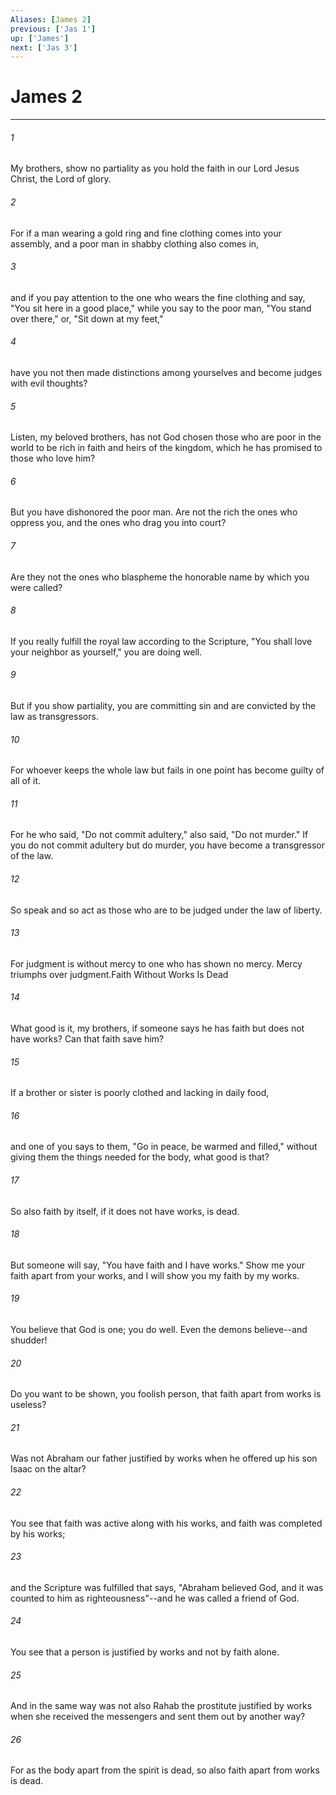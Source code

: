 ```yaml
---
Aliases: [James 2]
previous: ['Jas 1']
up: ['James']
next: ['Jas 3']
---
```

# James 2

***

 

###### 1 
My brothers, show no partiality as you hold the faith in our Lord Jesus Christ, the Lord of glory. 
 

###### 2 
For if a man wearing a gold ring and fine clothing comes into your assembly, and a poor man in shabby clothing also comes in, 
 

###### 3 
and if you pay attention to the one who wears the fine clothing and say, "You sit here in a good place," while you say to the poor man, "You stand over there," or, "Sit down at my feet," 
 

###### 4 
have you not then made distinctions among yourselves and become judges with evil thoughts? 
 

###### 5 
Listen, my beloved brothers, has not God chosen those who are poor in the world to be rich in faith and heirs of the kingdom, which he has promised to those who love him? 
 

###### 6 
But you have dishonored the poor man. Are not the rich the ones who oppress you, and the ones who drag you into court? 
 

###### 7 
Are they not the ones who blaspheme the honorable name by which you were called?
 
 

###### 8 
If you really fulfill the royal law according to the Scripture, "You shall love your neighbor as yourself," you are doing well. 
 

###### 9 
But if you show partiality, you are committing sin and are convicted by the law as transgressors. 
 

###### 10 
For whoever keeps the whole law but fails in one point has become guilty of all of it. 
 

###### 11 
For he who said, "Do not commit adultery," also said, "Do not murder." If you do not commit adultery but do murder, you have become a transgressor of the law. 
 

###### 12 
So speak and so act as those who are to be judged under the law of liberty. 
 

###### 13 
For judgment is without mercy to one who has shown no mercy. Mercy triumphs over judgment.Faith Without Works Is Dead
 
 

###### 14 
What good is it, my brothers, if someone says he has faith but does not have works? Can that faith save him? 
 

###### 15 
If a brother or sister is poorly clothed and lacking in daily food, 
 

###### 16 
and one of you says to them, "Go in peace, be warmed and filled," without giving them the things needed for the body, what good is that? 
 

###### 17 
So also faith by itself, if it does not have works, is dead.
 
 

###### 18 
But someone will say, "You have faith and I have works." Show me your faith apart from your works, and I will show you my faith by my works. 
 

###### 19 
You believe that God is one; you do well. Even the demons believe--and shudder! 
 

###### 20 
Do you want to be shown, you foolish person, that faith apart from works is useless? 
 

###### 21 
Was not Abraham our father justified by works when he offered up his son Isaac on the altar? 
 

###### 22 
You see that faith was active along with his works, and faith was completed by his works; 
 

###### 23 
and the Scripture was fulfilled that says, "Abraham believed God, and it was counted to him as righteousness"--and he was called a friend of God. 
 

###### 24 
You see that a person is justified by works and not by faith alone. 
 

###### 25 
And in the same way was not also Rahab the prostitute justified by works when she received the messengers and sent them out by another way? 
 

###### 26 
For as the body apart from the spirit is dead, so also faith apart from works is dead.
 
